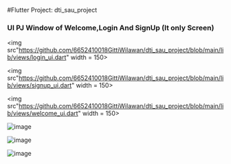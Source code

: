 #Flutter Project: dti_sau_project

### UI PJ Window of Welcome,Login And SignUp (It only Screen)

<img src"https://github.com/6652410018GittiWilawan/dti_sau_project/blob/main/lib/views/login_ui.dart" width = 150>

<img src"https://github.com/6652410018GittiWilawan/dti_sau_project/blob/main/lib/views/signup_ui.dart" width = 150>

<img src"https://github.com/6652410018GittiWilawan/dti_sau_project/blob/main/lib/views/welcome_ui.dart" width = 150>


![image](https://github.com/user-attachments/assets/c302ef2d-4d1f-4234-8caf-f6e8bf495f99)

![image](https://github.com/user-attachments/assets/7f34d26e-7b20-4400-9c85-b9cdcd4f2614)

![image](https://github.com/user-attachments/assets/de5fb666-95ea-485a-8a2a-5fe8759f3cb5)
